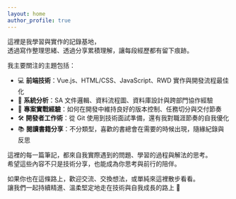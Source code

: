 ```yaml
---
layout: home
author_profile: true
---
```


這裡是我學習與實作的記錄基地，  
透過寫作整理思緒、透過分享累積理解，讓每段經歷都有留下痕跡。

我主要關注的主題包括：

- 💻 **前端技術**：Vue.js、HTML/CSS、JavaScript、RWD 實作與開發流程最佳化
- 🧠 **系統分析**：SA 文件邏輯、資料流程圖、資料庫設計與跨部門協作經驗
- 🧪 **專案實戰經驗**：如何在開發中維持良好的版本控制、任務切分與交付節奏
- 🛠 **開發者工作術**：從 Git 使用到技術面試準備，還有我對職涯節奏的自我優化
- 📚 **閱讀書籍分享**：不分類型，喜歡的書總會在需要的時候出現，隨緣紀錄與反思

這裡的每一篇筆記，都來自我實際遇到的問題、學習的過程與解法的思考。  
希望這些內容不只是技術分享，也能成為你思考與前行的陪伴。

如果你也在這條路上，歡迎交流、交換想法，或單純來這裡散步看看。  
讓我們一起持續精進、溫柔堅定地走在技術與自我成長的路上 🚀